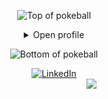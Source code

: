 
<div align="center">


![Top of pokeball](https://user-images.githubusercontent.com/44261381/209363264-ac854d3c-2cc2-44c4-928e-8a08d1013f46.png)

<details>
<summary>Open profile</summary>

[comment]: <> (View Counter)
<br>
<div>
  <div align=center>
      
<p align="center">
<img alt="GIF" src="https://github.com/arsentieva/arsentieva/blob/main/code.gif?raw=true" height="280" />
 <p/>
  </div>
  <div align=center>
      <a href="https://git.io/typing-svg"><img src="https://readme-typing-svg.demolab.com?font=VT323&size=35&duration=3500&pause=300&color=A89568&center=true&vCenter=true&width=500&lines=Hey%2C+I'm+Lana.;Software+Test+Engineer;Welcome+to+my+profile!;Description+of+myself%3A;Full+Stack+Test+Engineer;Web+and+Mobile;SDLC+Enthusiast;Retrospectives+Lover" alt="Typing SVG" /></a>    
  </div>
</div>

<details>
<summary>About me</summary>

[//]: # (You must have a lf before the markdown element when inside a block for it to work: https://stackoverflow.com/questions/29368902/how-can-i-wrap-my-markdown-in-an-html-div)

<div align="left">

 ```python
 class WhoAmI:
 	user = 'Lana'
		jobTitle = 'Test Automation Engineer'
		specialization = [
				'Manual Testing',
				'Automated Testing',
				'User Acceptance Testing',
				'Test Planning'
			         ]
	
	def getCity():
		return LosAngeles_CA()
 
	def Ambitions():
		LearnJapanese()
	
 ```
</div>

</details>
<details>
<summary>Tools</summary>
<div>
   <a align="center" href="https://git.io/typing-svg"><img src="https://readme-typing-svg.demolab.com?font=IBM+Plex+Sans&weight=700&size=28&duration=1800&pause=3000&color=0c0062&background=6ECF4200&center=true&vCenter=true&multiline=true&width=600&height=53&lines=🛠+Technologies+and+tools+I'm+working+with:" alt="Typing SVG" /></a> 
  <p style="display: inline-block;" align="center">
    <kbd>
      <kbd><em>Programming Languages</em></kbd>
      <br>
      <br>
      <img width="30px" src="https://cdn.jsdelivr.net/gh/devicons/devicon/icons/python/python-original.svg" /> 
      <img width="30px" src="https://cdn.jsdelivr.net/gh/devicons/devicon/icons/javascript/javascript-original.svg" /> 
    </kbd>
    <kbd>
      <kbd><em>Markdown & Query languages</em></kbd>
      <br>
      <br>
      <img width="30px" src="https://cdn.jsdelivr.net/gh/devicons/devicon/icons/html5/html5-original.svg" /> 
      <img width="30px" src="https://cdn.jsdelivr.net/gh/devicons/devicon/icons/css3/css3-plain-wordmark.svg" /> 
      <img src="./icons/sql.png" width="30px" alt="Vim" title="Vim" />
      <img src="./icons/GraphQL_Logo.svg" width="30px" alt="Vim" title="Vim" />
      <img src="./icons/XML.png" width="30px" alt="Vim" title="Vim" />
       <img src="./icons/JSON.svg" width="30px" alt="Vim" title="Vim" />
    </kbd>
     <kbd>
      <kbd><em>Mobile</em></kbd>
      <br>
      <br>
      <img width="30px" src="https://cdn.jsdelivr.net/gh/devicons/devicon/icons/androidstudio/androidstudio-original.svg" />
       <img src="https://github.com/devicons/devicon/blob/master/icons/xcode/xcode-original.svg" title="XCode" alt="XCode" width="30px"/>&nbsp;
    </kbd>
    <kbd>
      <kbd><em>Database</em></kbd>
      <br>
      <br>
      <img width="30px" src="https://cdn.jsdelivr.net/gh/devicons/devicon/icons/mysql/mysql-plain.svg" />
      <img width="30px" src="https://cdn.jsdelivr.net/gh/devicons/devicon/icons/postgresql/postgresql-original.svg" />
      <img width="30px" src="https://cdn.jsdelivr.net/gh/devicons/devicon/icons/mongodb/mongodb-plain.svg" />
      <img src="./icons/sqlite.png" width="30px" alt="SQLite" title="SQLite" />
    </kbd>
    <br>
    <br>
    <kbd>
      <kbd><em>Test Automation</em></kbd>
      <br>
      <br>
      <img src="https://github.com/devicons/devicon/blob/master/icons/git/git-original-wordmark.svg" title="Git" **alt="Git" width="30px"/>
      <img src="https://cdn.jsdelivr.net/gh/devicons/devicon/icons/github/github-original-wordmark.svg" width="30px"/>&nbsp;
      <img src="https://github.com/devicons/devicon/blob/master/icons/selenium/selenium-original.svg" title="Selenium" **alt="Selenium" width="30px"/>
       <img src="./icons/CypressIcon.png" width="30px"" alt="Cypress" title="Cypress" />
        <img src="https://camo.githubusercontent.com/93b32389bf746009ca2370de7fe06c3b5146f4c99d99df65994f9ced0ba41685/68747470733a2f2f7777772e766563746f726c6f676f2e7a6f6e652f6c6f676f732f676574706f73746d616e2f676574706f73746d616e2d69636f6e2e737667" title="Postman" alt="Postman" width="30px"/> 
       <img src="https://d2h1nbmw1jjnl.cloudfront.net/company_directory_entries/company_logos/000/000/328/original/bstack_2x.png?1582638320" width="30px"/>&nbsp;
    </kbd>
    <kbd>
      <kbd><em>Test Management</em></kbd>
      <br>
      <br>
        <img src="https://github.com/devicons/devicon/raw/master/icons/jira/jira-original-wordmark.svg" title="Jira" alt="Jira" width="30px"/>
        <img src="./icons/Shortcut.png" width="30px"  alt="Shortcut" title="Shortcut" />
    </kbd>
    <kbd>
      <kbd><em>Terminal Scripts</em></kbd>
      <br>
      <br>
      <img width="30px" src="https://cdn.jsdelivr.net/gh/devicons/devicon/icons/bash/bash-original.svg" />
      <img width="30px" src="https://cdn.jsdelivr.net/gh/devicons/devicon/icons/vim/vim-original.svg" />
    </kbd>
    <kbd>
      <kbd><em>IDE & Text Editors</em></kbd>
      <br>
      <br>
      <img width="30px" src="https://cdn.jsdelivr.net/gh/devicons/devicon/icons/vscode/vscode-original.svg" />
      <img width="30px" src="https://upload.wikimedia.org/wikipedia/en/d/d2/Sublime_Text_3_logo.png" />
      <img src="./icons/WebStorm_Icon.svg" width="30px" alt="WebStorm" title="WebStorm" />
      <img src="./icons/PyCharm_Icon.svg" width="30px"alt="PyCharm" title="PyCharm" />
  </kbd>
     <kbd>
      <kbd><em>Operating Systems</em></kbd>
      <br>
      <br>
      <img src="icons/Icon-Mac.png" width="30px" alt="MacOS" title="MacOS" />
      <img src="icons/android-plain.svg" width="30px" alt="Android" title="Android" />
      <img src="./icons/icons8-windows-10-480.svg" width="30px" alt="Windows" title="Windows"/>
    </kbd>
  </p>
</div>
</details>

<details>
  <summary>Quotes</summary>
  <br>
  <blockquote>
     <em>"Never allow the same bug to bite you twice."</em><br><strong>~Steve Maguire </strong>
     <br><em>“Quality is not an act. It is a habit.”</em> <br><strong>~Aristotle</strong>
     <br><em>“Give them quality. That’s the best kind of advertising.”</em> <br><strong>~Milton Hersey</strong>
  </blockquote>
</details>

<details>
<summary>Portfolio Projects:</summary>
<table border = "4">
  <tr>
    <td align="center" Align Middle width="49">
       <br>1.
    </td>
     <td align="center"  width="96">
      <a href="https://www.javascript.com/">
        <img src="./icons/javascript-original.svg" width="48" height="48" alt="JavaScript" title="JavaScript" />
      </a>
      <br><em><b>JavaScript</b></em>
    </td>
    <td align="center" width="96">
      <a href="#https://www.apple.com/macos">
        <img src="./icons/CypressIcon.png" width="48" height="48" alt="Cypress" title="Cypress" />
      </a>
      <br><em><b>Cypress</b></em>
    </td>
    <td align="start" width="289">
        
  - <img src="https://media.giphy.com/media/mGcNjsfWAjY5AEZNw6/giphy.gif" width="50">[Cypress Test Framework](https://github.com/CommittedtoQuality/Automation-Selenium-Python-Project/tree/main)</i>
    </td>
  </tr>
  <tr>
    <td align="center" valign="center" width="49"> 
      <br>2.
    </td>
    <td align="center" width="96">
      <a href="https://www.python.org/" >
        <img src="./icons/python-original.svg" width="48" height="48" alt="Python" title="Python" />
      </a>
      <br><em><b>Python</b></em>
    </td>
    <td align="center"  width="96">
      <a href="https://www.javascript.com/">
        <img src="./icons/selenium_automation.png" title="Selenium" **alt="Selenium" " width="48" height="48" alt="Selenium" title="Selenium" />
      </a>
      <br><em><b>Selenium</b></em>
    </td>
     <td align="start" width="289">
       
  - <img src="https://media.giphy.com/media/mGcNjsfWAjY5AEZNw6/giphy.gif" width="50">[Selenium Test Framework](https://github.com/CommittedtoQuality/Automation-Selenium-Python-Project/tree/main)</i>
    </td>
  </tr>
  <tr>
  <td align="center" valign="center" width="49"> 
      <br>3.
   </td>
       <td align="center" width="96">
      <a href="#https://www.cypress.io/">
        <img src="https://cdn.jsdelivr.net/gh/devicons/devicon/icons/mysql/mysql-plain.svg" width="48" height="48" alt="MySQL" title="MySQL" />
      </a>
      <br><em><b>MySQL</b></em>
    </td>
    <td align="center" width="96">
      <a href="#https://www.cypress.io/">
        <img src="./icons/CypressIcon.png" width="48" height="48" alt="Cypress" title="Cypress" />
      </a>
      <br><em><b>Cypress</b></em>
    </td>
      <td align="start" width="289">
        
  - <img src="https://media.giphy.com/media/mGcNjsfWAjY5AEZNw6/giphy.gif" width="50">[Database Creation & Testing](https://github.com/CommittedtoQuality/Automation-Selenium-Python-Project/tree/main)</i>
    </td>
	  
  </tr>
  <tr>
  <td align="center" valign="center" width="49"> 
      <br>4.
   </td>
    <td align="center" width="96">
      <a href="#https://www.cypress.io/">
        <img src="https://camo.githubusercontent.com/93b32389bf746009ca2370de7fe06c3b5146f4c99d99df65994f9ced0ba41685/68747470733a2f2f7777772e766563746f726c6f676f2e7a6f6e652f6c6f676f732f676574706f73746d616e2f676574706f73746d616e2d69636f6e2e737667" width="48" height="48" alt="Postman" title="Postman"/>
      </a>
      <br><em><b>Postman</b></em>
    </td>
   <td align="center" width="96">
      <a href="#https://www.cypress.io/">
        <img src="./icons/CypressIcon.png" width="48" height="48" alt="Cypress" title="Cypress" />
      </a>
      <br><em><b>Cypress</b></em>
    </td>
    <td align="start" width="289">
        
  - <img src="https://media.giphy.com/media/mGcNjsfWAjY5AEZNw6/giphy.gif" width="50">[REST API Testing](https://github.com/CommittedtoQuality/Automation-Selenium-Python-Project/tree/main)</i>
    </td>
  </tr>
</table>
</details>
</details>

![Bottom of pokeball](https://user-images.githubusercontent.com/44261381/209363271-905d2a5e-8a18-44c0-a450-45dddd4d5036.png)

</div>

<div align=center>
  <a href="https://www.linkedin.com/in/lana-qe-mba/"><img src="https://img.shields.io/static/v1?style=for-the-badge&message=LinkedIn&color=0A66C2&logo=LinkedIn&logoColor=FFFFFF&label=" alt="LinkedIn" /></a>
</div>

<img align='right' src='https://media.giphy.com/media/bcKmIWkUMCjVm/giphy.gif' width='200"'>
<!--
**CommittedtoQuality/CommittedtoQuality** is a ✨ _special_ ✨ repository because its `README.md` (this file) appears on your GitHub profile.
  
 
Here are some ideas to get you started:

- 🔭 I’m currently working on ...
- 🌱 I’m currently learning ...
- 👯 I’m looking to collaborate on ...
- 🤔 I’m looking for help with ...
- 💬 Ask me about ...
- 📫 How to reach me: ...
- 😄 Pronouns: ...
- ⚡ Fun fact: ...
-->
